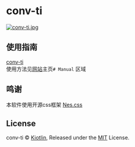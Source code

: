 # conv-ti
[![conv-ti.jpg](https://i.loli.net/2019/07/24/5d3869ae7bd5a76991.jpg)](https://kiotlin.github.io/conv-ti/)

## 使用指南
[conv-ti](https://kiotlin.github.io/conv-ti/)  
使用方法见[网站](https://kiotlin.github.io/conv-ti/)主页`# Manual` 区域

## 鸣谢
本软件使用开源css框架 [Nes.css](https://github.com/nostalgic-css/NES.css "NES.css is a NES-style(8bit-like) CSS Framework.")

## License
conv-ti © [Kiotlin](https://github.com/Kiotlin), Released under the [MIT](https://github.com/Kiotlin/conv-ti/blob/master/LICENSE) License.